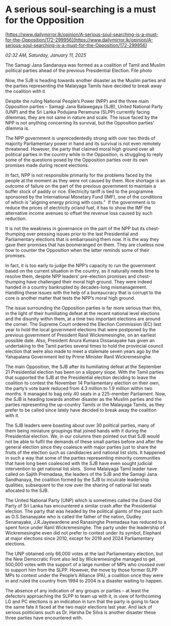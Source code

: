 # A serious soul-searching is a must for the Opposition

[https://www.dailymirror.lk/opinion/A-serious-soul-searching-is-a-must-for-the-Opposition/172-299956](https://www.dailymirror.lk/opinion/A-serious-soul-searching-is-a-must-for-the-Opposition/172-299956)

*02:32 AM, Saturday, January 11, 2025*

The Samagi Jana Sandanaya was formed as a coalition of Tamil and Muslim political parties ahead of the previous Presidential Election. File photo

Now, the SJB is heading towards another disaster as the Muslim parties and the parties representing the Malaiyaga Tamils have decided to break away the coalition with it

Despite the ruling National People’s Power (NPP) and the three main Opposition parties – Samagi Jana Balawegaya (SJB), United National Party (UNP) and the Sri Lanka Podujana Peramuna (SLPP) currently facing dilemmas, they are not same in nature and scale. The issue faced by the NPP is not anything concerning its survival, but the Opposition parties’ dilemma is.

The NPP government is unprecedentedly strong with over two thirds of majority Parliamentary power in hand and its survival is not even remotely threatened. However, the party that claimed moral high ground over all political parties in the country while in the Opposition, is struggling to reply some of the questions posed by the Opposition parties over its own promises made during recent elections.

In fact, NPP is not responsible primarily for the problems faced by the people at the moment as they were not caused by them. Rice shortage is an outcome of failure on the part of the previous government to maintain a buffer stock of paddy or rice. Electricity tariff is tied to the programme sponsored by the International Monetary Fund (IMF), one of the conditions of which is “aligning energy pricing with costs.”  If the government is to reduce the prices of electricity or/and fuel, it has to show the IMF the alternative income avenues to offset the revenue loss caused by such reduction.

It is not the weakness in governance on the part of the NPP but its chest-thumping over pressing issues prior to the last Presidential and Parliamentary elections that is embarrassing them now. It is the way they gave their promises that has boomeranged on them. They are clueless now how to counter the Opposition when the latter reminds some of their promises.

In fact, it is too early to judge the NPP’s capacity to run the government based on the current situation in the country, as it naturally needs time to resolve them, despite NPP leaders’ pre-election promises and chest-thumping have challenged their moral high ground. They were indeed handed in a country bankrupted by decades-long mismanagement. Handling these issues with the help of a bureaucracy that is corrupt to the core is another matter that tests the NPP’s moral high ground.

The issue surrounding the Opposition parties is far more serious than this, in the light of their humiliating defeat at the recent national level elections and the disunity within them, at a time two important elections are around the corner. The Supreme Court ordered the Election Commission (EC) last year to hold the local government elections that were postponed by the previous government of President Ranil Wickremesinghe, on an earliest possible date. Also, President Anura Kumara Dissanayake has given an undertaking to the Tamil parties several times to hold the provincial council election that were also made to meet a stalemate seven years ago by the Yahapalana Government led by Prime Minister Ranil Wickremesinghe.

The main Opposition, the SJB after its humiliating defeat at the September 21 Presidential election has been on a slippery slope. With the Tamil parties that supported the SJB at the Presidential election deciding to leave the coalition to contest the November 14 Parliamentary election on their own, the party’s vote bank reduced from 4.3 million to 1.9 million within two months. It managed to bag only 40 seats in a 225-member Parliament. Now, the SJB is heading towards another disaster as the Muslim parties and the parties representing the up-country Tamils or the Malaiyaga Tamils, as they prefer to be called since lately have decided to break away the coalition with it.

The SJB leaders were boasting about over 30 political parties, many of them being miniature groupings that joined hands with it during the Presidential election. We, in our columns then pointed out that SJB would not be able to fulfil the demands of these small parties before and after the general election since they coalesce with major parties just to share the fruits of the election such as candidacies and national list slots. It happened in such a way that some of the parties representing minority communities that have long been coalesced with the SJB have even sought judicial intervention to get national list slots.  Some Malaiyaga Tamil leader have called on Sajith Premadasa, the leaders of the SJB and the Samagi Jana Sandhanaya, the coalition formed by the SJB to inculcate leadership qualities, subsequent to the row over the sharing of national list seats allocated to the SJB.

The United National Party (UNP) which is sometimes called the Grand Old Party of Sri Lanka has encountered a similar crash after the Presidential election. The party that was headed by the political giants of the past such as D.S.Senanayake who is called the father of the nation, Dudley Senanayake, J.R.Jayewardene and Ranasinghe Premadasa has reduced to a spent force under Ranil Wickremesinghe. The party under the leadership of Wickremesinghe even did not prefer to contest under its symbol, Elephant at major elections since 2010, except for 2019 and 2024 Parliamentary elections.

The UNP obtained only 66,000 votes at the last Parliamentary election, but the New Democratic Front also led by Wickremesinghe managed to get 500,000 votes with the support of a large number of MPs who crossed over to support him from the SLPP. However, the move by those former SLPP MPs to contest under the People’s Alliance (PA), a coalition once they were in and ruled the country from 1994 to 2004 is a disaster waiting to happen.

The absence of any indication of any groups or parties – at least the defectors approaching the SLPP to team up with it, in view of forthcoming LG and PC elections is an indication in turn that the party is going to face the same fate it faced at the two major elections last year. And lack of serious politicians such as Dr. Harsha De Silva is another disaster these three parties have encountered with.

